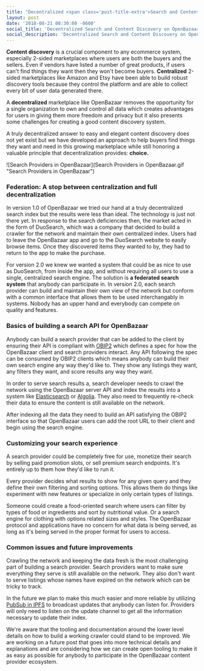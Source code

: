 ```yaml
---
title: "Decentralized <span class='post-title-extra'>Search and Content Discovery</span> on OpenBazaar"
layout: post
date: '2018-08-21 08:30:00 -0600'
social_title: 'Decentralized Search and Content Discovery on OpenBazaar'
social_description: 'Decentralized Search and Content Discovery on OpenBazaar'
---
```


**Content discovery** is a crucial component to any ecommerce system, especially 2-sided marketplaces where users are both the buyers and the sellers. Even if vendors have listed a number of great products, if users can't find things they want then they won't become buyers. **Centralized** 2-sided marketplaces like Amazon and Etsy have been able to build robust discovery tools because they control the platform and are able to collect every bit of user data generated there. 

A **decentralized** marketplace like OpenBazaar removes the opportunity for a single organization to own and control all data which creates advantages for users in giving them more freedom and privacy but it also presents some challenges for creating a good content discovery system.

A truly decentralized answer to easy and elegant content discovery does not yet exist but we have developed an approach to help buyers find things they want and need in this growing marketplace while still honoring a valuable principle that decentralization provides: **choice.**

![Search Providers in OpenBazaar](Search Providers in OpenBazaar.gif "Search Providers in OpenBazaar")

### Federation: A stop between centralization and full decentralization
In version 1.0 of OpenBazaar we tried our hand at a truly decentralized search index but the results were less than ideal. The technology is just not there yet. In response to the search deficiencies then, the market acted in the form of DuoSearch, which was a company that decided to build a crawler for the network and maintain their own centralized index. Users had to leave the OpenBazaar app and go to the DuoSearch website to easily browse items. Once they discovered items they wanted to by, they had to return to the app to make the purchase.

For version 2.0 we knew we wanted a system that could be as nice to use as DuoSearch, from inside the app, and without requiring all users to use a single, centralized search engine. The solution is **a federated search system** that anybody can participate in. In version 2.0, each search provider can build and maintain their own view of the network but conform with a common interface that allows them to be used interchangably in systems. Nobody has an upper hand and everybody can compete on quality and features.

### Basics of building a search API for OpenBazaar
Anybody can build a search provider that can be added to the client by ensuring their API is compliant with [OBIP2](https://gist.github.com/tyler-smith/44b5cc8065042f221630cb5c8be505bf) which defines a spec for how the OpenBazaar client and search providers interact. Any API following the spec can be consumed by OBIP2 clients which means anybody can build their own search engine any way they'd like to. They show any listings they want, any filters they want, and score results any way they want.

In order to serve search results a, search developer needs to crawl the network using the OpenBazaar server API and index the results into a system like [Elasticsearch](https://www.elastic.co/) or [Algolia](https://www.algolia.com/). They also need to frequently re-check their data to ensure the content is still available on the network.

After indexing all the data they need to build an API satisfying the OBIP2 interface so that OpenBazaar users can add the root URL to their client and begin using the search engine.

### Customizing your search experience
A search provider could be completely free for use, monetize their search by selling paid promotion slots, or sell premium search endpoints. It's entirely up to them how they'd like to run it.

Every provider decides what results to show for any given query and they define their own filtering and sorting options. This allows them do things like experiment with new features or specialize in only certain types of listings.

Someone could create a food-oriented search where users can filter by types of food or ingredients and sort by nutritional value. Or a search engine for clothing with options related sizes and styles. The OpenBazaar protocol and applications have no concern for what data is being served, as long as it's being served in the proper format for users to access.

### Common issues and future improvements
Crawling the network and keeping the data fresh is the most challenging part of building a search provider. Search providers want to make sure everything they serve is still available on the network. They also don't want to serve listings whose names have expired on the network which can be tricky to track.

In the future we plan to make this much easier and more reliable by utilizing [PubSub in IPFS](https://ipfs.io/blog/25-pubsub/) to broadcast updates that anybody can listen for. Providers will only need to listen on the update channel to get all the information necessary to update their index.

We're aware that the tooling and documentation around the lower level details on how to build a working crawler could stand to be improved. We are working on a future post that goes into more technical details and explanations and are considering how we can create open tooling to make it as easy as possible for anybody to participate in the OpenBazaar content provider ecosystem.
